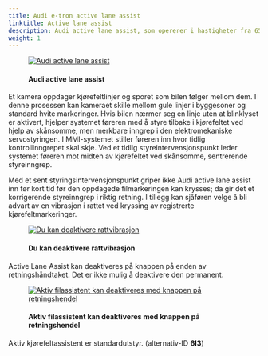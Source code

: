 ```yaml
---
title: Audi e-tron active lane assist
linktitle: Active lane assist
description: Audi active lane assist, som opererer i hastigheter fra 65 km/t (40,4 mph), hjelper føreren med å holde kjøretøyet i kjørefeltet.
weight: 1
---
```


<!-- markdownlint-disable MD033 -->
<figure>
    <a href="https://media.electrichasgoneaudi.net/multimedia/models/e-tron/technology/drivingassistance/activelaneassist/activelaneassist.jpg">
        <img src="https://media.electrichasgoneaudi.net/multimedia/models/e-tron/technology/drivingassistance/activelaneassist/activelaneassist.jpg"
        alt="Audi active lane assist" title="Audi active lane assist">
    </a>
    <figcaption><h4>Audi active lane assist</h4></figcaption>
</figure>

 Et kamera oppdager kjørefeltlinjer og sporet som bilen følger mellom dem. I denne prosessen kan kameraet skille mellom gule linjer i byggesoner og standard hvite markeringer. Hvis bilen nærmer seg en linje uten at blinklyset er aktivert, hjelper systemet føreren med å styre tilbake i kjørefeltet ved hjelp av skånsomme, men merkbare inngrep i den elektromekaniske servostyringen. I MMI-systemet stiller føreren inn hvor tidlig kontrollinngrepet skal skje. Ved et tidlig styreintervensjonspunkt leder systemet føreren mot midten av kjørefeltet ved skånsomme, sentrerende styreinngrep.
 
 Med et sent styringsintervensjonspunkt griper ikke Audi active lane assist inn før kort tid før den oppdagede filmarkeringen kan krysses; da gir det et korrigerende styreinngrep i riktig retning. I tillegg kan sjåføren velge å bli advart av en vibrasjon i rattet ved kryssing av registrerte kjørefeltmarkeringer.

<figure>
    <a href="https://media.electrichasgoneaudi.net/multimedia/models/e-tron/technology/drivingassistance/activelaneassist/vibrationmenu.jpg">
        <img src="https://media.electrichasgoneaudi.net/multimedia/models/e-tron/technology/drivingassistance/activelaneassist/vibrationmenus.jpg"
        alt="Du kan deaktivere rattvibrasjon" title="Du kan deaktivere rattvibrasjon">
    </a>
    <figcaption><h4>Du kan deaktivere rattvibrasjon</h4></figcaption>
</figure>

Active Lane Assist kan deaktiveres på knappen på enden av retningshåndtaket. Det er ikke mulig å deaktivere den permanent.

<figure>
    <a href="https://media.electrichasgoneaudi.net/multimedia/models/e-tron/technology/drivingassistance/activelaneassist/laneassistbutton.jpg">
        <img src="https://media.electrichasgoneaudi.net/multimedia/models/e-tron/technology/drivingassistance/activelaneassist/laneassistbuttons.jpg"
        alt="Aktiv filassistent kan deaktiveres med knappen på retningshendel" title="Aktiv filassistent kan deaktiveres med knappen på retningshendel">
    </a>
    <figcaption><h4>Aktiv filassistent kan deaktiveres med knappen på retningshendel</h4></figcaption>
</figure>

Aktiv kjørefeltassistent er standardutstyr. (alternativ-ID **6I3**)

